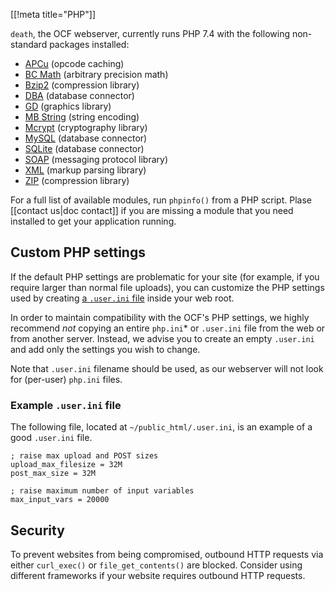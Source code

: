 [[!meta title="PHP"]]

`death`, the OCF webserver, currently runs PHP 7.4 with the following
non-standard packages installed:

* [APCu](https://www.php.net/manual/en/book.apcu.php) (opcode caching)
* [BC Math](https://www.php.net/manual/en/book.bc.php) (arbitrary precision math)
* [Bzip2](https://www.php.net/manual/en/book.bzip2.php) (compression library)
* [DBA](https://www.php.net/manual/en/book.dba.php) (database connector)
* [GD](https://www.php.net/manual/en/book.image.php) (graphics library)
* [MB String](https://www.php.net/manual/en/book.mbstring.php) (string encoding)
* [Mcrypt](https://www.php.net/manual/en/book.mcrypt.php) (cryptography library)
* [MySQL](https://www.php.net/manual/en/book.mysqli.php) (database connector)
* [SQLite](https://www.php.net/manual/en/book.sqlite.php) (database connector)
* [SOAP](https://www.php.net/manual/en/book.soap.php) (messaging protocol library)
* [XML](https://www.php.net/manual/en/book.xml.php) (markup parsing library)
* [ZIP](https://www.php.net/manual/en/book.zip.php) (compression library)

For a full list of available modules, run `phpinfo()` from a PHP script.
Plase [[contact us|doc contact]] if you are missing a module that you need
installed to get your application running.

## Custom PHP settings

If the default PHP settings are problematic for your site (for example, if you
require larger than normal file uploads), you can customize the PHP settings
used by creating [a `.user.ini` file][.user.ini] inside your web root.

In order to maintain compatibility with the OCF's PHP settings, we highly
recommend *not* copying an entire `php.ini`\* or `.user.ini` file from the web
or from another server. Instead, we advise you to create an empty `.user.ini`
and add only the settings you wish to change.

Note that `.user.ini` filename should be used, as our webserver will not look
for (per-user) `php.ini` files.

### Example `.user.ini` file

The following file, located at `~/public_html/.user.ini`, is an example of a
good `.user.ini` file.

    ; raise max upload and POST sizes
    upload_max_filesize = 32M
    post_max_size = 32M

    ; raise maximum number of input variables
    max_input_vars = 20000


[.user.ini]: https://secure.php.net/manual/en/configuration.file.per-user.php

## Security

To prevent websites from being compromised, outbound HTTP requests via
either `curl_exec()` or `file_get_contents()` are blocked.
Consider using different frameworks if your website requires outbound
HTTP requests.
